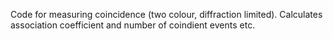 Code for measuring coincidence (two colour, diffraction limited). 
Calculates association coefficient and number of coindient events etc. 
